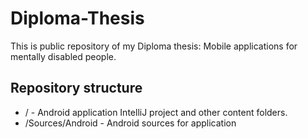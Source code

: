 Diploma-Thesis
==============

This is public repository of my Diploma thesis: Mobile applications for mentally disabled people.

Repository structure
--------------------
* / - Android application IntelliJ project and other content folders.
* /Sources/Android - Android sources for application

